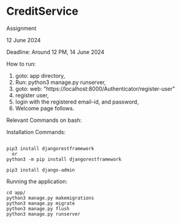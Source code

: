 # CreditService

Assignment

12 June 2024

Deadline: Around 12 PM, 14 June 2024

How to run:

1. goto: app directory,
2. Run: python3 manage.py runserver,
3. goto: web: "https://localhost:8000/Authenticator/register-user"
4. register user,
5. login with the registered email-id, and password,
6. Welcome page follows.

Relevant Commands on bash:

Installation Commands:
```shell

pip3 install djangorestframework
  or
python3 -m pip install djangorestframework

pip3 install django-admin
```

Running the application:
```shell
cd app/
python3 manage.py makemigrations
python3 manage.py migrate
python3 manage.py flush
python3 manage.py runserver
```
